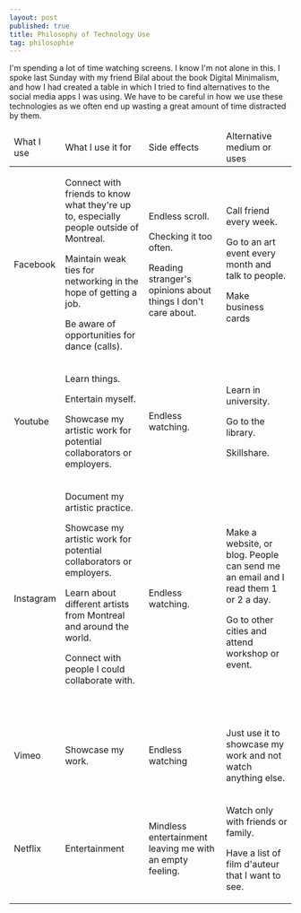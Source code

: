 ```yaml
---
layout: post
published: true
title: Philosophy of Technology Use
tag: philosophie
---
```

I'm spending a lot of time watching screens. I know I'm not alone in this. I spoke last Sunday with my friend Bilal about the book Digital Minimalism, and how I had created a table in which I tried to find alternatives to the social media apps I was using. We have to be careful in how we use these technologies as we often end up wasting a great amount of time distracted by them.

<table class="table-latitude">
<thead>
<tr>
<td>What I use</td>
<td>What I use it for</td>
<td>Side effects</td>
<td>Alternative medium or uses</td>
</tr>
  </thead>

  <tbody>
<tr>
<td>Facebook</td>
<td>
<p>Connect with friends to know what they're up to, especially people outside of Montreal.</p>
<p>Maintain weak ties for networking in the hope of getting a job.</p>
<p>Be aware of opportunities for dance (calls).</p>
</td>
<td>
<p>Endless scroll.</p>
<p>Checking it too often.</p>
<p>Reading stranger's opinions about things I don't care about.</p>
</td>
<td>
<p>Call friend every week.</p>
<p>Go to an art event every month and talk to people.</p>
<p>Make business cards</p>
</td>
</tr>
<tr>
<td>Youtube</td>
<td>
<p>Learn things.</p>
<p>Entertain myself.</p>
<p>Showcase my artistic work for potential collaborators or employers.</p>
</td>
<td>Endless watching.</td>
<td>
<p>Learn in university.</p>
<p>Go to the library.</p>
<p>Skillshare.</p>
</td>
</tr>
<tr>
<td>Instagram</td>
<td>
<p>Document my artistic practice.</p>
<p>Showcase my artistic work for potential collaborators or employers.</p>
<p>Learn about different artists from Montreal and around the world.</p>
<p>Connect with people I could collaborate with.&nbsp;</p>
<p>&nbsp;</p>
</td>
<td>Endless watching.</td>
<td>
<p>Make a website, or blog. People can send me an email and I read them 1 or 2 a day.</p>
<p>Go to other cities and attend workshop or event.</p>
</td>
</tr>
<tr>
<td>Vimeo</td>
<td>Showcase my work.</td>
<td>Endless watching</td>
<td>
<p>Just use it to showcase my work and not watch anything else.</p>
</td>
</tr>
<tr>
<td>Netflix</td>
<td>Entertainment</td>
<td>
<p>Mindless entertainment leaving me with an empty feeling.</p>
</td>
<td>
<p>Watch only with friends or family.</p>
<p>Have a list of film d'auteur that I want to see.</p>
</td>
</tr>
</tbody>
</table>
